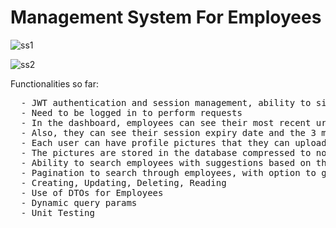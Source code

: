 # Management System For Employees

![ss1](https://github.com/chelceacalin/Management_Employee_System/assets/76866499/9311ec87-39e2-4fe7-89b9-7e14c1362a7f)

![ss2](https://github.com/chelceacalin/Tracking_App/assets/76866499/c057f09d-df6f-4e39-8174-c0081392a17f)


Functionalities so far:
<pre>
  - JWT authentication and session management, ability to sign in and sign up
  - Need to be logged in to perform requests
  - In the dashboard, employees can see their most recent urls that they used within the application
  - Also, they can see their session expiry date and the 3 most recent users that joined
  - Each user can have profile pictures that they can upload from their pc.
  - The pictures are stored in the database compressed to not waste memory
  - Ability to search employees with suggestions based on their name or email address
  - Pagination to search through employees, with option to go to first or last page
  - Creating, Updating, Deleting, Reading
  - Use of DTOs for Employees
  - Dynamic query params
  - Unit Testing
</pre>
